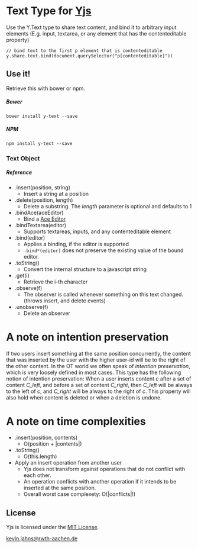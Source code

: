 
# Text Type for [Yjs](https://github.com/y-js/yjs)

Use the Y.Text type to share text content, and bind it to arbitrary input elements (E.g. input, textarea, or any element that has the contenteditable property)

```
// bind text to the first p element that is contenteditable
y.share.text.bind(document.querySelector("p[contenteditable]"))
```

## Use it!
Retrieve this with bower or npm.

##### Bower
```
bower install y-text --save
```

##### NPM
```
npm install y-text --save
```

### Text Object

##### Reference
* .insert(position, string)
  * Insert a string at a position
* .delete(position, length)
  * Delete a substring. The *length* parameter is optional and defaults to 1
* .bindAce(aceEditor)
  * Bind a [Ace Editor](https://ace.c9.io/)
* .bindTextarea(editor)
  * Supports textareas, inputs, and any contenteditable element
* .bind(editor)
  * Applies a binding, if the editor is supported
  * `.bind*(editor)` does not preserve the existing value of the bound editor.
* .toString()
  * Convert the internal structure to a javascript string
* .get(i)
  * Retrieve the i-th character 
* .observe(f)
  * The observer is called whenever something on this text changed. (throws insert, and delete events)
* .unobserve(f)
  * Delete an observer

# A note on intention preservation
If two users insert something at the same position concurrently, the content that was inserted by the user with the higher user-id will be to the right of the other content. In the OT world we often speak of *intention preservation*, which is very loosely defined in most cases. This type has the following notion of intention preservation: When a user inserts content *c* after a set of content *C_left*, and before a set of content *C_right*, then *C_left* will be always to the left of c, and *C_right* will be always to the right of *c*. This property will also hold when content is deleted or when a deletion is undone.

# A note on time complexities
* .insert(position, contents)
  * O(position + |contents|)
* .toString()
  * O(this.length)
* Apply an insert operation from another user
  * Yjs does not transform against operations that do not conflict with each other.
  * An operation conflicts with another operation if it intends to be inserted at the same position.
  * Overall worst case complexety: O(|conflicts|!)

## License
Yjs is licensed under the [MIT License](./LICENSE).

<kevin.jahns@rwth-aachen.de>